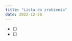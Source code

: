 ```yaml
---
title: "Lista do zrobienia"
date: 2022-12-26
---
```


- [ ] 
- [ ]


<style>
input:disabled:checked{
filter: invert(55%) sepia(75%) saturate(2122%) hue-rotate(80deg) brightness(115%) contrast(126%);
}
</style>


